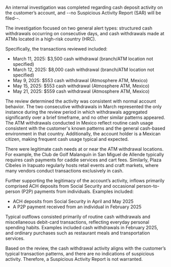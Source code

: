 An internal investigation was completed regarding cash deposit activity on the customer’s account, and --no Suspicious Activity Report (SAR) will be filed--.

The investigation focused on two general alert types: structured cash withdrawals occurring on consecutive days, and cash withdrawals made at ATMs located in a high-risk country (HRC).

Specifically, the transactions reviewed included:

- March 11, 2025: $3,500 cash withdrawal (branch/ATM location not specified)
- March 12, 2025: $8,000 cash withdrawal (branch/ATM location not specified)
- May 9, 2025: $553 cash withdrawal (Atmosphere ATM, Mexico)
- May 15, 2025: $553 cash withdrawal (Atmosphere ATM, Mexico)
- May 21, 2025: $559 cash withdrawal (Atmosphere ATM, Mexico)

The review determined the activity was consistent with normal account behavior. The two consecutive withdrawals in March represented the only instance during the review period in which withdrawals aggregated significantly over a brief timeframe, and no other similar patterns appeared. The ATM withdrawals conducted in Mexico reflect routine cash usage consistent with the customer's known patterns and the general cash-based environment in that country. Additionally, the account holder is a Mexican citizen, making frequent cash usage typical and expected.

There were legitimate cash needs at or near the ATM withdrawal locations. For example, the Club de Golf Malanquín in San Miguel de Allende typically requires cash payments for caddie services and cart fees. Similarly, Plaza Cibeles in Irapuato regularly hosts retail events and craft markets, where many vendors conduct transactions exclusively in cash.

Further supporting the legitimacy of the account’s activity, inflows primarily comprised ACH deposits from Social Security and occasional person-to-person (P2P) payments from individuals. Examples included:

- ACH deposits from Social Security in April and May 2025
- A P2P payment received from an individual in February 2025

Typical outflows consisted primarily of routine cash withdrawals and miscellaneous debit-card transactions, reflecting everyday personal spending habits. Examples included cash withdrawals in February 2025, and ordinary purchases such as restaurant meals and transportation services.

Based on the review, the cash withdrawal activity aligns with the customer’s typical transaction patterns, and there are no indications of suspicious activity. Therefore, a Suspicious Activity Report is not warranted.
